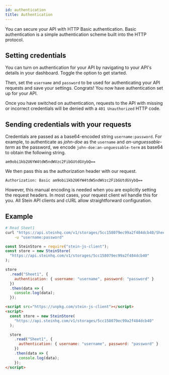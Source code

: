 ```yaml
---
id: authentication
title: Authentication
---
```


You can secure your API with HTTP Basic authentication. Basic authentication is a simple authentication scheme built into the HTTP protocol.

## Setting credentials

You can turn on authentication for your API by navigating to your API's details in your dashboard. Toggle the option to get started.

Then, set the `username` and `password` to be used for authenticating your API requests and save your settings. Congrats! You now have authentication set up for your API.

Once you have switched on authentication, requests to the API with missing or incorrect credentials will be denied with a `401 Unauthorized` HTTP code.

## Sending credentials with your requests

Credentials are passed as a base64-encoded string `username:password`. For example, to authenticate as _john-doe_ as the `username` and _an-unguessable-term_ as the password, we encode `john-doe:an-unguessable-term` as base64 to obtain the following string.

`am9obi1kb2U6YW4tdW5ndWVzc2FibGUtdGVybQ==`

We then pass this as the authorization header with our request.

`Authorization: Basic am9obi1kb2U6YW4tdW5ndWVzc2FibGUtdGVybQ==`

However, this manual encoding is needed when you are explicitly setting the request headers. In most cases, your request client wil handle this for you. All Stein API clients and cURL allow straightforward configuration.

## Example

<!--DOCUSAURUS_CODE_TABS-->
<!--cURL-->

```bash
# Read Sheet1
curl "https://api.steinhq.com/v1/storages/5cc158079ec99a2f484dcb40/Sheet1" \
    -u "username:password"
```

<!--Node.js-->

```javascript
const SteinStore = require("stein-js-client");
const store = new SteinStore(
  "https://api.steinhq.com/v1/storages/5cc158079ec99a2f484dcb40"
);

store
  .read("Sheet1", {
    authentication: { username: "username", password: "password" }
  })
  .then(data => {
    console.log(data);
  });
```

<!--HTML-->

```html
<script src="https://unpkg.com/stein-js-client"></script>
<script>
  const store = new SteinStore(
    "https://api.steinhq.com/v1/storages/5cc158079ec99a2f484dcb40"
  );

  store
    .read("Sheet1", {
      authentication: { username: "username", password: "password" }
    })
    .then(data => {
      console.log(data);
    });
</script>
```

<!--END_DOCUSAURUS_CODE_TABS-->
